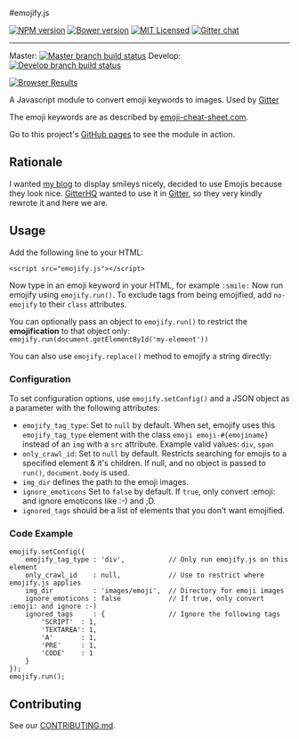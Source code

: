 #emojify.js

[![NPM version][ico-npm]][package-npm]
[![Bower version][ico-bower]][package-bower]
[![MIT Licensed][ico-license]][license]
[![Gitter chat][ico-gitter]][gitter]

---

Master: [![Master branch build status][ico-build]][travis]
Develop: [![Develop branch build status][ico-build-dev]][travis]

[![Browser Results](https://ci.testling.com/hassankhan/emojify.js.png)](https://ci.testling.com/hassankhan/emojify.js)

A Javascript module to convert emoji keywords to images. Used by [Gitter](https://gitter.im/)

The emoji keywords are as described by [emoji-cheat-sheet.com](http://www.emoji-cheat-sheet.com).

Go to this project's [GitHub pages](http://hassankhan.github.com/emojify.js) to see the module in action.


## Rationale
I wanted [my blog](http://hassankhan.me) to display smileys nicely, decided to use Emojis because they look nice. [GitterHQ](https://github.com/gitterHQ) wanted to use it in [Gitter](https://gitter.im/), so they very kindly rewrote it and here we are.


## Usage
Add the following line to your HTML:

    <script src="emojify.js"></script>

Now type in an emoji keyword in your HTML, for example ``:smile:``
Now run emojify using ``emojify.run()``.
To exclude tags from being emojified, add ``no-emojify`` to their ``class`` attributes.

You can optionally pass an object to ``emojify.run()`` to restrict the **emojification** to that object only: ``emojify.run(document.getElementById('my-element'))``

You can also use ``emojify.replace()`` method to emojify a string directly:

### Configuration
To set configuration options, use `emojify.setConfig()` and a JSON object as a parameter with the following attributes:
* ``emojify_tag_type``: Set to `null` by default. When set, emojify uses this `emojify_tag_type` element with the class `emoji emoji-#{emojiname}` instead of an `img` with a `src` attribute.  Example valid values: `div`, `span`
* ``only_crawl_id``: Set to `null` by default. Restricts searching for emojis to a specified element & it's children. If null, and no object is passed to ``run()``, `document.body` is used.
* ``img_dir`` defines the path to the emoji images.
* ``ignore_emoticons`` Set to `false` by default. If `true`, only convert :emoji: and ignore emoticons like :-) and ;D.
* ``ignored_tags`` should be a list of elements that you don't want emojified.

### Code Example

    emojify.setConfig({
        emojify_tag_type : 'div',           // Only run emojify.js on this element
        only_crawl_id    : null,            // Use to restrict where emojify.js applies
        img_dir          : 'images/emoji',  // Directory for emoji images
        ignore_emoticons : false            // If true, only convert :emoji: and ignore :-)
        ignored_tags     : {                // Ignore the following tags
            'SCRIPT'  : 1,
            'TEXTAREA': 1,
            'A'       : 1,
            'PRE'     : 1,
            'CODE'    : 1
        }
    });
    emojify.run();

## Contributing

See our [CONTRIBUTING.md](CONTRIBUTING.md).

[travis]: https://travis-ci.org/hassankhan/emojify.js
[package-bower]: http://bower.io/search/?q=emojify.js
[package-npm]: https://www.npmjs.org/package/emojify.js
[ico-build]: http://img.shields.io/travis/hassankhan/emojify.js.svg?style=flat
[ico-build-dev]: http://img.shields.io/travis/hassankhan/emojify.js/develop.svg?style=flat
[ico-bower]: http://img.shields.io/badge/bower-0.9.4-blue.svg?style=flat
[ico-npm]: http://img.shields.io/npm/v/emojify.js.svg?style=flat
[ico-license]: http://img.shields.io/npm/l/emojify.js.svg?style=flat
[ico-gitter]: https://badges.gitter.im/hassankhan/emojify.js.png
[license]: http://hassankhan.mit-license.org/
[gitter]: https://gitter.im/hassankhan/emojify.js
